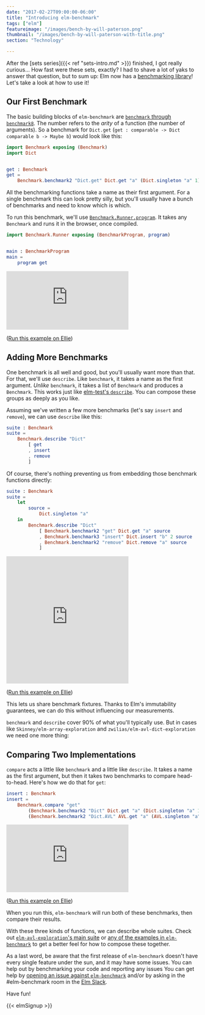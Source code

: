 ```yaml
---
date: "2017-02-27T09:00:00-06:00"
title: "Introducing elm-benchmark"
tags: ["elm"]
featureimage: "/images/bench-by-will-paterson.png"
thumbnail: "/images/bench-by-will-paterson-with-title.png"
section: "Technology"

---
```


After the [sets series]({{< ref "sets-intro.md" >}}) finished, I got really curious&hellip;
How fast were these sets, exactly?
I had to shave a lot of yaks to answer that question, but to sum up: Elm now has a [benchmarking library](http://package.elm-lang.org/packages/BrianHicks/elm-benchmark/latest)!
Let's take a look at how to use it!

<!--more-->

## Our First Benchmark

The basic building blocks of `elm-benchmark` are [`benchmark` through `benchmark8`](http://package.elm-lang.org/packages/BrianHicks/elm-benchmark/1.0.1/Benchmark#benchmark).
The number refers to the *arity* of a function (the number of arguments).
So a benchmark for `Dict.get` (`get : comparable -> Dict comparable b -> Maybe b`) would look like this:

```elm
import Benchmark exposing (Benchmark)
import Dict


get : Benchmark
get =
    Benchmark.benchmark2 "Dict.get" Dict.get "a" (Dict.singleton "a" 1)
```

All the benchmarking functions take a name as their first argument.
For a single benchmark this can look pretty silly, but you'll usually have a bunch of benchmarks and need to know which is which.

To run this benchmark, we'll use [`Benchmark.Runner.program`](http://package.elm-lang.org/packages/BrianHicks/elm-benchmark/1.0.1/Benchmark-Runner#program).
It takes any `Benchmark` and runs it in the browser, once compiled.

```elm
import Benchmark.Runner exposing (BenchmarkProgram, program)


main : BenchmarkProgram
main =
    program get
```

<iframe src='https://gfycat.com/ifr/ShabbyGlamorousIndiancow' frameborder='0' scrolling='no' width='320' height='153' allowfullscreen></iframe>

([Run this example on Ellie](https://ellie-app.com/vTDNPCLyZ5a1/1))

## Adding More Benchmarks

One benchmark is all well and good, but you'll usually want more than that.
For that, we'll use `describe`.
Like `benchmark`, it takes a name as the first argument.
*Unlike* `benchmark`, it takes a list of `Benchmark` and produces a `Benchmark`.
This works just like [elm-test's `describe`](http://package.elm-lang.org/packages/elm-community/elm-test/3.1.0/Test#describe).
You can compose these groups as deeply as you like.

Assuming we've written a few more benchmarks (let's say `insert` and `remove`), we can use `describe` like this:

```elm
suite : Benchmark
suite =
    Benchmark.describe "Dict"
        [ get
        , insert
        , remove
        ]
```

Of course, there's nothing preventing us from embedding those benchmark functions directly:

```elm
suite : Benchmark
suite =
    let
        source =
            Dict.singleton "a"
    in
        Benchmark.describe "Dict"
            [ Benchmark.benchmark2 "get" Dict.get "a" source
            , Benchmark.benchmark3 "insert" Dict.insert "b" 2 source
            , Benchmark.benchmark2 "remove" Dict.remove "a" source
            ]
```

<iframe src='https://gfycat.com/ifr/IcySarcasticFrigatebird' frameborder='0' scrolling='no' width='320' height='333' allowfullscreen></iframe>

([Run this example on Ellie](https://ellie-app.com/vTJDQ4Ltd2a1/0))

This lets us share benchmark fixtures.
Thanks to Elm's immutability guarantees, we can do this without influencing our measurements.

`benchmark` and `describe` cover 90% of what you'll typically use.
But in cases like `Skinney/elm-array-exploration` and `zwilias/elm-avl-dict-exploration` we need one more thing:

## Comparing Two Implementations

`compare` acts a little like `benchmark` and a little like `describe`.
It takes a name as the first argument, but then it takes two benchmarks to compare head-to-head.
Here's how we do that for `get`:

```elm
insert : Benchmark
insert =
    Benchmark.compare "get"
        (Benchmark.benchmark2 "Dict" Dict.get "a" (Dict.singleton "a" 1))
        (Benchmark.benchmark2 "Dict.AVL" AVL.get "a" (AVL.singleton "a" 1))

```

<iframe src='https://gfycat.com/ifr/RelievedHandyAnemonecrab' frameborder='0' scrolling='no' width='320' height='177' allowfullscreen></iframe>

([Run this example on Ellie](https://ellie-app.com/vTJDQ4Ltd2a1/1))

When you run this, `elm-benchmark` will run both of these benchmarks, then compare their results.

With these three kinds of functions, we can describe whole suites.
Check out [`elm-avl-exploration`'s main suite](https://github.com/BrianHicks/elm-avl-exploration/blob/master/benchmarks/Main.elm) or [any of the examples in `elm-benchmark`](https://github.com/BrianHicks/elm-benchmark/tree/master/examples) to get a better feel for how to compose these together.

As a last word, be aware that the first release of `elm-benchmark` doesn't have every single feature under the sun, and it may have some issues.
You can help out by benchmarking your code and reporting any issues
You can get help by [opening an issue against `elm-benchmark`](https://github.com/BrianHicks/elm-benchmark/issues) and/or by asking in the #elm-benchmark room in the [Elm Slack](http://elmlang.herokuapp.com/).

Have fun!

{{< elmSignup >}}
